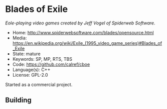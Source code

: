 # Blades of Exile

_Eole-playing video games created by Jeff Vogel of Spiderweb Software._

- Home: http://www.spiderwebsoftware.com/blades/opensource.html
- Media: <https://en.wikipedia.org/wiki/Exile_(1995_video_game_series)#Blades_of_Exile>
- State: mature
- Keywords: SP, MP, RTS, TBS
- Code: https://github.com/calref/cboe
- Language(s): C++
- License: GPL-2.0

Started as a commercial project.

## Building

